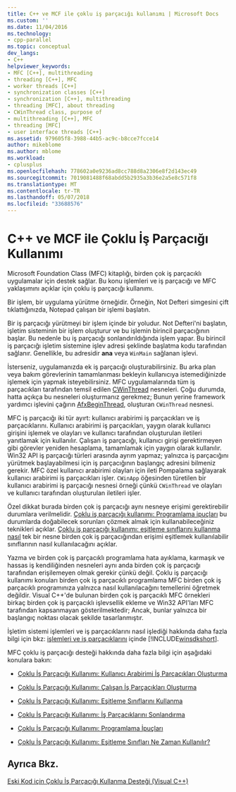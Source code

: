 ```yaml
---
title: C++ ve MCF ile çoklu iş parçacığı kullanımı | Microsoft Docs
ms.custom: ''
ms.date: 11/04/2016
ms.technology:
- cpp-parallel
ms.topic: conceptual
dev_langs:
- C++
helpviewer_keywords:
- MFC [C++], multithreading
- threading [C++], MFC
- worker threads [C++]
- synchronization classes [C++]
- synchronization [C++], multithreading
- threading [MFC], about threading
- CWinThread class, purpose of
- multithreading [C++], MFC
- threading [MFC]
- user interface threads [C++]
ms.assetid: 979605f8-3988-44b5-ac9c-b8cce7fcce14
author: mikeblome
ms.author: mblome
ms.workload:
- cplusplus
ms.openlocfilehash: 778602a0e9236ad8cc788d8a2306e8f2d143ec49
ms.sourcegitcommit: 7019081488f68abdd5b2935a3b36e2a5e8c571f8
ms.translationtype: MT
ms.contentlocale: tr-TR
ms.lasthandoff: 05/07/2018
ms.locfileid: "33688576"
---
```

# <a name="multithreading-with-c-and-mfc"></a>C++ ve MCF ile Çoklu İş Parçacığı Kullanımı
Microsoft Foundation Class (MFC) kitaplığı, birden çok iş parçacıklı uygulamalar için destek sağlar. Bu konu işlemleri ve iş parçacığı ve MFC yaklaşımını açıklar için çoklu iş parçacığı kullanımı.  
  
 Bir işlem, bir uygulama yürütme örneğidir. Örneğin, Not Defteri simgesini çift tıklattığınızda, Notepad çalışan bir işlemi başlatın.  
  
 Bir iş parçacığı yürütmeyi bir işlem içinde bir yoludur. Not Defteri'ni başlatın, işletim sisteminin bir işlem oluşturur ve bu işlemin birincil parçacığının başlar. Bu nedenle bu iş parçacığı sonlandırıldığında işlem yapar. Bu birincil iş parçacığı işletim sistemine işlev adresi şeklinde başlatma kodu tarafından sağlanır. Genellikle, bu adresidir **ana** veya `WinMain` sağlanan işlevi.  
  
 İsterseniz, uygulamanızda ek iş parçacığı oluşturabilirsiniz. Bu arka plan veya bakım görevlerinin tamamlanması bekleyin kullanıcıya istemediğinizde işlemek için yapmak isteyebilirsiniz. MFC uygulamalarında tüm iş parçacıkları tarafından temsil edilen [CWinThread](../mfc/reference/cwinthread-class.md) nesneleri. Çoğu durumda, hatta açıkça bu nesneleri oluşturmanız gerekmez; Bunun yerine framework yardımcı işlevini çağırın [AfxBeginThread](../mfc/reference/application-information-and-management.md#afxbeginthread), oluşturan `CWinThread` nesnesi.  
  
 MFC iş parçacığı iki tür ayırt: kullanıcı arabirimi iş parçacıkları ve iş parçacıklarını. Kullanıcı arabirimi iş parçacıkları, yaygın olarak kullanıcı girişini işlemek ve olayları ve kullanıcı tarafından oluşturulan iletileri yanıtlamak için kullanılır. Çalışan iş parçacığı, kullanıcı girişi gerektirmeyen gibi görevler yeniden hesaplama, tamamlamak için yaygın olarak kullanılır. Win32 API iş parçacığı türleri arasında ayrım yapmaz; yalnızca iş parçacığını yürütmek başlayabilmesi için iş parçacığının başlangıç adresini bilmeniz gerekir. MFC özel kullanıcı arabirimi olayları için ileti Pompalama sağlayarak kullanıcı arabirimi iş parçacıkları işler. `CWinApp` öğesinden türetilen bir kullanıcı arabirimi iş parçacığı nesnesi örneği çünkü `CWinThread` ve olayları ve kullanıcı tarafından oluşturulan iletileri işler.  
  
 Özel dikkat burada birden çok iş parçacığı aynı nesneye erişimi gerektirebilir durumlara verilmelidir. [Çoklu iş parçacığı kullanımı: Programlama ipuçları](../parallel/multithreading-programming-tips.md) bu durumlarda doğabilecek sorunları çözmek almak için kullanabileceğiniz teknikleri açıklar. [Çoklu iş parçacığı kullanımı: eşitleme sınıflarını kullanma nasıl](../parallel/multithreading-how-to-use-the-synchronization-classes.md) tek bir nesne birden çok iş parçacığından erişimi eşitlemek kullanılabilir sınıflarının nasıl kullanılacağını açıklar.  
  
 Yazma ve birden çok iş parçacıklı programlama hata ayıklama, karmaşık ve hassas iş kendiliğinden nesneleri aynı anda birden çok iş parçacığı tarafından erişilemeyen olmak gerekir çünkü değil. Çoklu iş parçacığı kullanımı konuları birden çok iş parçacıklı programlama MFC birden çok iş parçacıklı programınıza yalnızca nasıl kullanılacağını temellerini öğretmek değildir. Visual C++'de bulunan birden çok iş parçacıklı MFC örnekleri birkaç birden çok iş parçacıklı işlevsellik ekleme ve Win32 API'ları MFC tarafından kapsanmayan gösterilmektedir; Ancak, bunlar yalnızca bir başlangıç noktası olacak şekilde tasarlanmıştır.  
  
 İşletim sistemi işlemleri ve iş parçacıklarını nasıl işlediği hakkında daha fazla bilgi için bkz: [işlemleri ve iş parçacıklarını](http://msdn.microsoft.com/library/windows/desktop/ms684841) içinde [!INCLUDE[winsdkshort](../atl-mfc-shared/reference/includes/winsdkshort_md.md)].  
  
 MFC çoklu iş parçacığı desteği hakkında daha fazla bilgi için aşağıdaki konulara bakın:  
  
-   [Çoklu İş Parçacığı Kullanımı: Kullanıcı Arabirimi İş Parçacıkları Oluşturma](../parallel/multithreading-creating-user-interface-threads.md)  
  
-   [Çoklu İş Parçacığı Kullanımı: Çalışan İş Parçacıkları Oluşturma](../parallel/multithreading-creating-worker-threads.md)  
  
-   [Çoklu İş Parçacığı Kullanımı: Eşitleme Sınıflarını Kullanma](../parallel/multithreading-how-to-use-the-synchronization-classes.md)  
  
-   [Çoklu İş Parçacığı Kullanımı: İş Parçacıklarını Sonlandırma](../parallel/multithreading-terminating-threads.md)  
  
-   [Çoklu İş Parçacığı Kullanımı: Programlama İpuçları](../parallel/multithreading-programming-tips.md)  
  
-   [Çoklu İş Parçacığı Kullanımı: Eşitleme Sınıfları Ne Zaman Kullanılır?](../parallel/multithreading-when-to-use-the-synchronization-classes.md)  
  
## <a name="see-also"></a>Ayrıca Bkz.  
 [Eski Kod için Çoklu İş Parçacığı Kullanma Desteği (Visual C++)](../parallel/multithreading-support-for-older-code-visual-cpp.md)